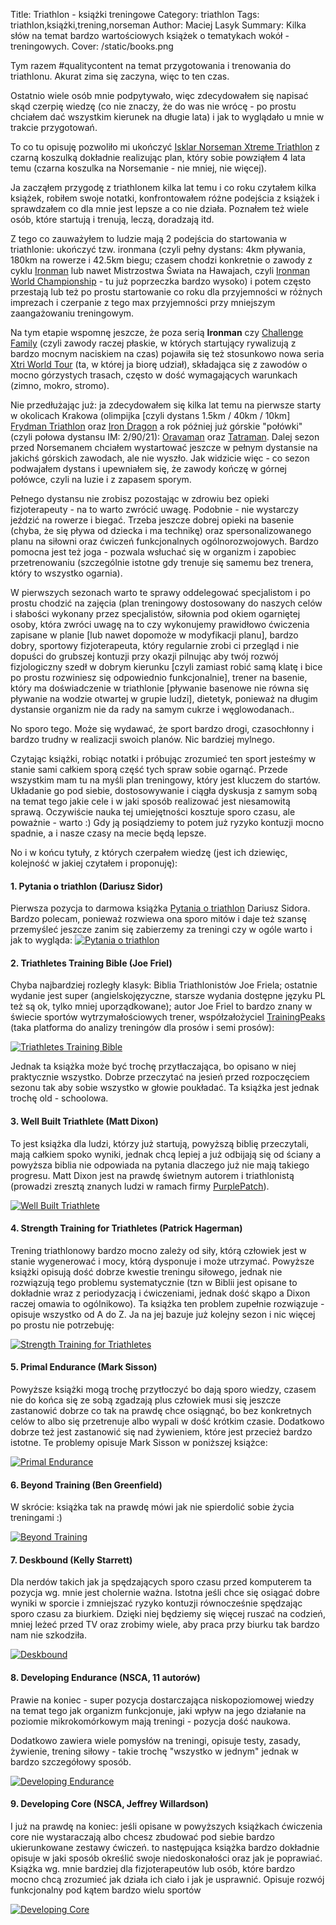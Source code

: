 Title: Triathlon - książki treningowe
Category: triathlon
Tags: triathlon,książki,trening,norseman
Author: Maciej Lasyk
Summary: Kilka słów na temat bardzo wartościowych książek o tematykach wokół - treningowych.
Cover: /static/books.png

Tym razem #qualitycontent na temat przygotowania i trenowania do triathlonu. 
Akurat zima się zaczyna, więc to ten czas.

Ostatnio wiele osób mnie podpytywało, więc zdecydowałem się napisać skąd 
czerpię wiedzę (co nie znaczy, że do was nie wrócę - po prostu chciałem dać 
wszystkim kierunek na długie lata) i jak to wyglądało u mnie w trakcie 
przygotowań.

To co tu opisuję pozwoliło mi ukończyć [Isklar Norseman Xtreme Triathlon](http://nxtri.com/) z 
czarną koszulką dokładnie realizując plan, który sobie powziąłem 4 lata temu 
(czarna koszulka na Norsemanie - nie mniej, nie więcej).

Ja zacząłem przygodę z triathlonem kilka lat temu i co roku czytałem kilka 
książek, robiłem swoje notatki, konfrontowałem różne podejścia z książek i 
sprawdzałem co dla mnie jest lepsze a co nie działa. Poznałem też wiele osób, 
które startują i trenują, leczą, doradzają itd.

Z tego co zauważyłem to ludzie mają 2 podejścia do startowania w triathlonie: 
ukończyć tzw. ironmana (czyli pełny dystans: 4km pływania, 180km na rowerze i 
42.5km biegu; czasem chodzi konkretnie o zawody z cyklu [Ironman](http://www.ironman.com)
lub nawet Mistrzostwa Świata na Hawajach, czyli [Ironman World Championship](http://eu.ironman.com/triathlon/events/americas/ironman/world-championship.aspx) - 
tu już poprzeczka bardzo wysoko) i potem często przestają lub też po prostu 
startowanie co roku dla przyjemności w różnych imprezach i czerpanie z tego 
max przyjemności przy mniejszym zaangażowaniu treningowym.

Na tym etapie wspomnę jeszcze, że poza serią **Ironman** czy [Challenge Family](http://www.challenge-family.com/) 
(czyli zawody raczej płaskie, w których startujący rywalizują z bardzo mocnym 
naciskiem na czas) pojawiła się też stosunkowo nowa seria [Xtri World Tour](http://xtriworldtour.com/)
(ta, w której ja biorę udział), składająca się z zawodów o mocno górzystych 
trasach, często w dość wymagających warunkach (zimno, mokro, stromo).

Nie przedłużając już: ja zdecydowałem się kilka lat temu na pierwsze starty w 
okolicach Krakowa (olimpijka [czyli dystans 1.5km / 40km / 10km] [Frydman 
Triathlon](http://frydmantriathlon.pl/) oraz [Iron Dragon](http://www.irondragon.pl/) 
a rok później już górskie "połówki" (czyli połowa dystansu IM: 2/90/21): 
[Oravaman](http://oravaman.sk/) oraz [Tatraman](http://tatraman.eu/). Dalej 
sezon przed Norsemanem chciałem wystartować jeszcze w pełnym dystansie na 
jakichś górskich zawodach, ale nie wyszło. Jak widzicie więc - co sezon 
podwajałem dystans i upewniałem się, że zawody kończę w górnej połówce, czyli 
na luzie i z zapasem sporym.

Pełnego dystansu nie zrobisz pozostając w zdrowiu bez opieki fizjoterapeuty - 
na to warto zwrócić uwagę. Podobnie - nie wystarczy jeździć na rowerze i 
biegać. Trzeba jeszcze dobrej opieki na basenie (chyba, że się pływa od 
dziecka i ma technikę) oraz spersonalizowanego planu na siłowni oraz ćwiczeń 
funkcjonalnych ogólnorozwojowych. Bardzo pomocna jest też joga - pozwala 
wsłuchać się w organizm i zapobiec przetrenowaniu (szczególnie istotne gdy 
trenuje się samemu bez trenera, który to wszystko ogarnia).

W pierwszych sezonach warto te sprawy oddelegować specjalistom i po prostu 
chodzić na zajęcia (plan treningowy dostosowany do naszych celów i słabości 
wykonany przez specjalistów, siłownia pod okiem ogarniętej osoby, która zwróci 
uwagę na to czy wykonujemy prawidłowo ćwiczenia zapisane w planie [lub nawet 
dopomoże w modyfikacji planu], bardzo dobry, sportowy fizjoterapeuta, który 
regularnie zrobi ci przegląd i nie dopuści do grubszej kontuzji przy okazji 
pilnując aby twój rozwój fizjologiczny szedł w dobrym kierunku [czyli zamiast 
robić samą klatę i bice po prostu rozwiniesz się odpowiednio funkcjonalnie], 
trener na basenie, który ma doświadczenie w triathlonie [pływanie basenowe nie 
równa się pływanie na wodzie otwartej w grupie ludzi], dietetyk, ponieważ na 
długim dystansie organizm nie da rady na samym cukrze i węglowodanach..

No sporo tego. Może się wydawać, że sport bardzo drogi, czasochłonny i bardzo 
trudny w realizacji swoich planów. Nic bardziej mylnego.

Czytając książki, robiąc notatki i próbując zrozumieć ten sport jesteśmy w 
stanie sami całkiem sporą część tych spraw sobie ogarnąć. Przede wszystkim mam 
tu na myśli plan treningowy, który jest kluczem do startów. Układanie go pod 
siebie, dostosowywanie i ciągła dyskusja z samym sobą na temat tego jakie cele 
i w jaki sposób realizować jest niesamowitą sprawą. Oczywiście nauka tej 
umiejętności kosztuje sporo czasu, ale poważnie - warto :) Gdy ją posiądziemy 
to potem już ryzyko kontuzji mocno spadnie, a i nasze czasy na mecie będą 
lepsze.

No i w końcu tytuły, z których czerpałem wiedzę (jest ich dziewięc, kolejność
w jakiej czytałem i proponuję):

#### 1. Pytania o triathlon (Dariusz Sidor)

Pierwsza pozycja to darmowa książka [Pytania o triathlon](http://xtri.pl/trening/pytania-o-triathlon-darmowy-ebook-o-triathlonie-od-dariusza-sidora/) 
Dariusz Sidora. Bardzo polecam, ponieważ rozwiewa ona sporo mitów i daje też 
szansę przemyśleć jeszcze zanim się zabierzemy za treningi czy w ogóle warto i 
jak to wygląda: 
[![Pytania o triathlon]({filename}/static/pytania-o-triathlon.png)](http://xtri.pl/trening/pytania-o-triathlon-darmowy-ebook-o-triathlonie-od-dariusza-sidora/)

#### 2. Triathletes Training Bible (Joe Friel)

Chyba najbardziej rozległy klasyk: Biblia Triathlonistów Joe Friela; 
ostatnie wydanie jest super (angielskojęzyczne, starsze wydania dostępne 
języku PL też są ok, tylko mniej uporządkowane); autor Joe Friel to bardzo 
znany w świecie sportów wytrzymałościowych trener, współzałożyciel 
[TrainingPeaks](http://www.trainingpeaks.com/) (taka platforma do analizy 
treningów dla prosów i semi prosów):
 
[![Triathletes Training Bible]({filename}/static/tri-training-bible.png)](https://www.amazon.com/Triathletes-Training-Bible-Worlds-Comprehensive/dp/1937715442/ref=dp_ob_title_bk)
 
Jednak ta książka może być trochę przytłaczająca, bo opisano w niej praktycznie 
wszystko. Dobrze przeczytać na jesień przed rozpoczęciem sezonu tak aby sobie 
wszystko w głowie poukładać. Ta książka jest jednak trochę old - schoolowa.

#### 3. Well Built Triathlete (Matt Dixon)
 
To jest książka dla ludzi, którzy już startują, powyższą biblię przeczytali, 
mają całkiem spoko wyniki, jednak chcą lepiej a już odbijają się od ściany a 
powyższa biblia nie odpowiada na pytania dlaczego już nie mają takiego progresu. 
Matt Dixon jest na prawdę świetnym autorem i triathlonistą (prowadzi zresztą 
znanych ludzi w ramach firmy [PurplePatch](https://purplepatchfitness.com/)).

[![Well Built Triathlete]({filename}/static/well-built-triathlete.png)](https://www.amazon.com/Well-Built-Triathlete-Turning-Potential-Performance/dp/1937715116)

#### 4. Strength Training for Triathletes (Patrick Hagerman)
 
Trening triathlonowy bardzo mocno zależy od siły, którą człowiek jest w stanie 
wygenerować i mocy, którą dysponuje i może utrzymać. Powyższe książki opisują 
dość dobrze kwestie treningu siłowego, jednak nie rozwiązują tego problemu 
systematycznie (tzn w Biblii jest opisane to dokładnie wraz z periodyzacją i 
ćwiczeniami, jednak dość skąpo a Dixon raczej omawia to ogólnikowo). 
Ta książka ten problem zupełnie rozwiązuje - opisuje wszystko od A do Z. Ja na 
jej bazuje już kolejny sezon i nic więcej po prostu nie potrzebuję: 

[![Strength Training for Triathletes]({filename}/static/strength-training-for-triathletes.png)](https://www.amazon.com/Strength-Training-Triathletes-Triathlon-Endurance/dp/1937715310)

#### 5. Primal Endurance (Mark Sisson)

Powyższe książki mogą trochę przytłoczyć bo dają sporo wiedzy, czasem nie do 
końca się ze sobą zgadzają plus człowiek musi się jeszcze zastanowić dobrze co 
tak na prawdę chce osiągnąć, bo bez konkretnych celów to albo się przetrenuje 
albo wypali w dość krótkim czasie. 
Dodatkowo dobrze też jest zastanowić się nad żywieniem, które jest przecież 
bardzo istotne. Te problemy opisuje Mark Sisson w poniższej książce: 

[![Primal Endurance]({filename}/static/primal-endurance.png)](https://www.amazon.com/Primal-Endurance-chronic-carbohydrate-dependency/dp/1939563089)

#### 6. Beyond Training (Ben Greenfield)

W skrócie: książka tak na prawdę mówi jak nie spierdolić sobie życia 
treningami :)

[![Beyond Training]({filename}/static/beyond-training.png)](https://www.amazon.com/Beyond-Training-Mastering-Endurance-Health/dp/1628600128)

#### 7. Deskbound (Kelly Starrett)

Dla nerdów takich jak ja spędzających sporo czasu przed komputerem ta pozycja 
wg. mnie jest cholernie ważna. Istotna jeśli chce się osiągać dobre wyniki w 
sporcie i zmniejszać ryzyko kontuzji równocześnie spędzając sporo czasu za 
biurkiem. 
Dzięki niej będziemy się więcej ruszać na codzień, mniej leżeć przed TV oraz 
zrobimy wiele, aby praca przy biurku tak bardzo nam nie szkodziła.

[![Deskbound]({filename}/static/deskbound.png)](https://www.amazon.com/Deskbound-Standing-Up-Sitting-World/dp/1628600586)

#### 8. Developing Endurance (NSCA, 11 autorów)
 
Prawie na koniec - super pozycja dostarczająca niskopoziomowej wiedzy na temat 
tego jak organizm funkcjonuje, jaki wpływ na jego działanie na poziomie 
mikrokomórkowym mają treningi - pozycja dość naukowa.

Dodatkowo zawiera wiele pomysłów na treningi, opisuje testy, zasady, żywienie,
trening siłowy - takie trochę "wszystko w jednym" jednak w bardzo szczegółowy
sposób.

[![Developing Endurance]({filename}/static/developing-endurance.png)](https://www.amazon.com/Developing-Endurance-Performance-Conditioning-Association/dp/0736083278)

#### 9. Developing Core (NSCA, Jeffrey Willardson)

I już na prawdę na koniec: jeśli opisane w powyższych książkach ćwiczenia core 
nie wystaraczają albo chcesz zbudować pod siebie bardzo ukierunkowane zestawy 
ćwiczeń. to następująca książka bardzo dokładnie opisuje w jaki sposób określić 
swoje niedoskonałości oraz jak je poprawiać. Książka wg. mnie bardziej dla 
fizjoterapeutów lub osób, które bardzo mocno chcą zrozumieć jak działa ich 
ciało i jak je usprawnić. Opisuje rozwój funkcjonalny pod kątem bardzo wielu
sportów

[![Developing Core]({filename}/static/developing-core.png)](https://www.amazon.com/Developing-Performance-National-Conditioning-Association/dp/0736095497)